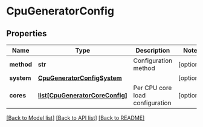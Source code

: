 # CpuGeneratorConfig

## Properties
Name | Type | Description | Notes
------------ | ------------- | ------------- | -------------
**method** | **str** | Configuration method | [optional] 
**system** | [**CpuGeneratorConfigSystem**](CpuGeneratorConfigSystem.md) |  | [optional] 
**cores** | [**list[CpuGeneratorCoreConfig]**](CpuGeneratorCoreConfig.md) | Per CPU core load configuration | [optional] 

[[Back to Model list]](../README.md#documentation-for-models) [[Back to API list]](../README.md#documentation-for-api-endpoints) [[Back to README]](../README.md)


